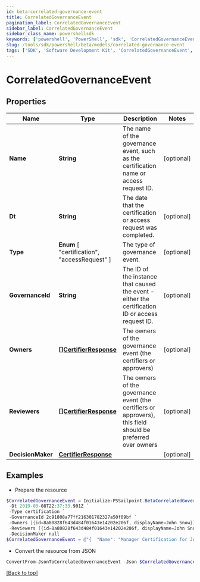```yaml
---
id: beta-correlated-governance-event
title: CorrelatedGovernanceEvent
pagination_label: CorrelatedGovernanceEvent
sidebar_label: CorrelatedGovernanceEvent
sidebar_class_name: powershellsdk
keywords: ['powershell', 'PowerShell', 'sdk', 'CorrelatedGovernanceEvent', 'BetaCorrelatedGovernanceEvent'] 
slug: /tools/sdk/powershell/beta/models/correlated-governance-event
tags: ['SDK', 'Software Development Kit', 'CorrelatedGovernanceEvent', 'BetaCorrelatedGovernanceEvent']
---
```



# CorrelatedGovernanceEvent

## Properties

Name | Type | Description | Notes
------------ | ------------- | ------------- | -------------
**Name** | **String** | The name of the governance event, such as the certification name or access request ID. | [optional] 
**Dt** | **String** | The date that the certification or access request was completed. | [optional] 
**Type** |  **Enum** [  "certification",    "accessRequest" ] | The type of governance event. | [optional] 
**GovernanceId** | **String** | The ID of the instance that caused the event - either the certification ID or access request ID. | [optional] 
**Owners** | [**[]CertifierResponse**](certifier-response) | The owners of the governance event (the certifiers or approvers) | [optional] 
**Reviewers** | [**[]CertifierResponse**](certifier-response) | The owners of the governance event (the certifiers or approvers), this field should be preferred over owners | [optional] 
**DecisionMaker** | [**CertifierResponse**](certifier-response) |  | [optional] 

## Examples

- Prepare the resource
```powershell
$CorrelatedGovernanceEvent = Initialize-PSSailpoint.BetaCorrelatedGovernanceEvent  -Name Manager Certification for Jon Snow `
 -Dt 2019-03-08T22:37:33.901Z `
 -Type certification `
 -GovernanceId 2c91808a77ff216301782327a50f09bf `
 -Owners [{id=8a80828f643d484f01643e14202e206f, displayName=John Snow}] `
 -Reviewers [{id=8a80828f643d484f01643e14202e206f, displayName=John Snow}] `
 -DecisionMaker null
$CorrelatedGovernanceEvent = @"{  "Name": "Manager Certification for Jon Snow", "Dt": "2019-03-08T22:37:33.901Z", "Type": "certification", "GovernanceId": "2c91808a77ff216301782327a50f09bf", "Owners": [{"id": "8a80828f643d484f01643e14202e206f", "displayName":"John Snow"}], "Reviewers": [{"id": "8a80828f643d484f01643e14202e206f", "displayName":"John Snow"}], "DecisionMaker": "null "}"@
```

- Convert the resource from JSON
```powershell
ConvertFrom-JsonToCorrelatedGovernanceEvent -Json $CorrelatedGovernanceEvent
```


[[Back to top]](#) 

